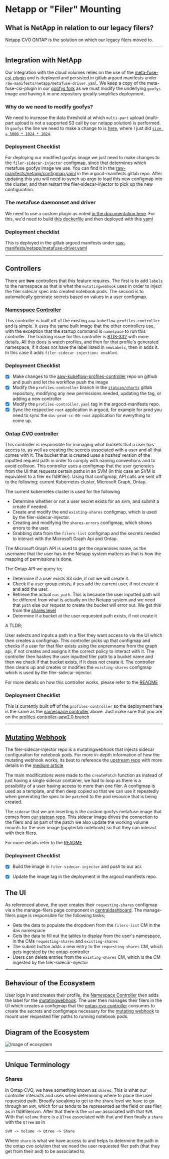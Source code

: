 # Netapp or "Filer" Mounting

## What is NetApp in relation to our legacy filers?
Netapp CVO ONTAP is the solution on which our legacy filers moved to.

-----------------------

## Integration with NetApp
Our integration with the cloud volumes relies on the use of the [meta-fuse-csi-plugin](https://github.com/pfnet-research/meta-fuse-csi-plugin/tree/main) and is deployed and persisted in gitlab argocd manifests under `raw-manifests/netapp/metafuse-driver.yaml`. We keep a copy of the meta-fuse-csi-plugin in our [goofys fork](https://github.com/StatCan/goofys/tree/master/meta-fuse-csi-plugin) as we must modify the underlying `goofys` image and having it in one repository greatly simplifies deployment.

### Why do we need to modify goofys?
We need to increase the data threshold at which `multi-part` upload (multi-part upload is not a supported S3 call by our netapp solution) is performed.
In `goofys` the line we need to make a change to is [here](https://github.com/kahing/goofys/blob/350ff312abaa1abcf21c5a06e143c7edffe9e2f4/internal/file.go#L202), where I just did [`size = 5000 * 1024 * 1024`](https://github.com/Jose-Matsuda/goofys/blob/a1fb9da08cf7fdeec2c72d7f83f3f1ed03e71106/internal/file.go#L244).

### Deployment Checklist
For deploying our modified goofys image we just need to make changes to the `filer-sidecar-injector` configmap, since that determines which metafuse goofys image we use. You can find it in the [raw-manifests/netapp/configmap.yaml](https://gitlab.k8s.cloud.statcan.ca/business-transformation/aaw/aaw-argocd-manifests/-/blob/das-dev-cc-00/raw-manifests/netapp/configmap.yaml?ref_type=heads#L15) in the argocd-manifests gitlab repo.
After updating this you will need to synch up argo to load this new configmap into the cluster, and then restart the filer-sidecar-injector to pick up the new configuration.

### The metafuse daemonset and driver
We need to use a custom plugin as noted [in the documentation here](https://github.com/pfnet-research/meta-fuse-csi-plugin?tab=readme-ov-file#deploy-plugin). For this, we'd need to build [this dockerfile](https://github.com/pfnet-research/meta-fuse-csi-plugin/blob/main/cmd/csi_driver/Dockerfile) and then deployed with this [yaml](https://github.com/pfnet-research/meta-fuse-csi-plugin/tree/main/deploy)

### Deployment checklist
This is deployed in the gitlab argocd manifests under [raw-manifests/netapp/metafuse-driver.yaml](https://gitlab.k8s.cloud.statcan.ca/business-transformation/aaw/aaw-argocd-manifests/-/blob/das-prod-cc-00/raw-manifests/netapp/metafuse-driver.yaml?ref_type=heads)

-----------------------

## Controllers
There are **two** controllers that this feature requires. The first is to add `labels` to the namespace as that is what the `mutatingwebhook` uses in order to inject the filer sidecar spec into created notebook pods. The second is to automatically generate secrets based on values in a user configmap.

### [Namespace Controller](https://github.com/StatCan/aaw-kubeflow-profiles-controller/blob/profiles-controller-aaw2.0/cmd/namespace.go)
This controller is built off of the existing `aaw-kubeflow-profiles-controller` and is simple. It uses the same built image that the other controllers use, with the exception that the startup command is `namespace` to run this controller. The tracking issue for this controller is [BTIS-332](https://jirab.statcan.ca/browse/BTIS-332) with more details.
All this does is watch profiles, and  then for that profile's generated namespace, if it does not have the label listed in `newLabels`, then in adds it. In this case it adds `filer-sidecar-injection: enabled`.

### Deployment Checklist
- [x] Make changes to the [aaw-kubeflow-profiles-controller](https://github.com/StatCan/aaw-kubeflow-profiles-controller/tree/profiles-controller-aaw2.0) repo on github and push and let the workflow push the image
- [x] Modify the `profiles-controller` branch in the [`statcan/charts`](https://gitlab.k8s.cloud.statcan.ca/cloudnative/statcan/charts/-/tree/profiles-controller?ref_type=heads) gitlab repository, modifying any new permissions needed, updating the tag, or adding a new controller
- [x] Modify the `profiles-controller.yaml` tag in the argocd-manifests repo.
- [x] Sync the respective `root` application in argocd, for example for prod you need to sync the `das-prod-cc-00-root` application for everything to come up.

### [Ontap CVO controller](https://github.com/StatCan/aaw-kubeflow-profiles-controller/blob/profiles-controller-aaw2.0/cmd/ontap-cvo.go)

This controller is responsible for managing what buckets that a user has access to, as well as creating the secrets associated with a user and all that comes with it. The bucket that is created uses a _hashed_ version of the inputted request path in order to comply with naming conventions and to avoid collision. This controller uses a configmap that the user generates from the UI that requests certain paths in an SVM (in this case an SVM is equivalent to a filer ex fld9filer). Using that configmap, API calls are sent off to the following; current Kubernetes cluster, Microsoft Graph, Ontap.

The current kubernetes cluster is used for the following
- Determine whether or not a user secret exists for an svm, and submit a create if needed.
- Create and modify the end `existing-shares` configmap, which is used by the filer-sidecar-injector.
- Creating and modifying the `shares-errors` configmap, which shows errors to the user.
- Grabbing data from the `filers-list` configmap and the secrets needed to interact with the Microsoft Graph Api and Ontap.

The Microsoft Graph API is used to get the onpremises name, as the username that the user has in the Netapp system matters as that is how the mapping of permissions is done. 

The Ontap API we query to;
- Determine if a user exists S3 side, if not we will create it.
- Check if a user group exists, if yes add the current user, if not create it and add the user. 
- Retrieve the actual `nas_path`. This is because the user inputted path will be different from what is actually on the Netapp system and we need that `path` else our request to create the bucket will error out. We get this from the [shares level](#shares)
- Determine if a bucket at the user requested path exists, if not create it

A TLDR;

User selects and inputs a path in a filer they want access to via the UI which then creates a configmap. This controller picks up that configmap and checks if a user for that filer exists using the onpremname from the graph api, if not creates and assigns it the correct policy to interact with it. The controller then hashes the user inputted filer path to a bucket name and then we check if that bucket exists, if it does not create it.
The controller then cleans up and creates or modifies the `existing-shares` configmap which is used by the filer-sidecar-injector.

For more details on how this controller works, please refer to the [README](https://github.com/StatCan/aaw-kubeflow-profiles-controller/blob/profiles-controller-aaw2.0/ontap-cvo.md)

### Deployment Checklist
This is currently built off of the `profiles-controller` so the deployment here is the same as the [namespace controller](#namespace-controller) above. Just make sure that you are on the [profiles-controller-aaw2.0 branch](https://github.com/StatCan/aaw-kubeflow-profiles-controller/tree/profiles-controller-aaw2.0)

-----------------------

## [Mutating Webhook](https://github.com/StatCan/filer-sidecar-injector)
The filer-sidecar-injector repo is a mutatingwebhook that injects sidecar configuration for notebook pods.
For more in-depth information of how the mutating webhook works, its best to reference the [upstream repo](https://github.com/morvencao/kube-sidecar-injector) with more details in the [medium article](https://medium.com/ibm-cloud/diving-into-kubernetes-mutatingadmissionwebhook-6ef3c5695f74)

The main modifications were made to the `createPatch` function as instead of just having a single sidecar container, we had to loop as there is a possibility of a user having access to more than one filer. A configmap is used as a template, and then deep copied so that we can use it repeatedly when generating the spec to be `patch`ed to the pod resource that is being created.

The `sidecar` that we are inserting is the custom goofys metafuse image that comes from [our statcan repo](https://github.com/StatCan/goofys/blob/a4aa306ca63e4dd0d4bf4c903c270efc75f0ae1e/Dockerfile#L1). This sidecar image drives the connection to the filers and as part of the patch we also update the working volume mounts for the user image (jupyterlab notebook) so that they can interact with their filers.

For more details refer to the [README](https://github.com/StatCan/filer-sidecar-injector/blob/master/README.md)
### Deployment Checklist
- [x] Build the image in `filer-sidecar-injector` and push to our acr.
- [x] Update the image tag in the deployment in the argocd manifests repo.


## The UI
As referenced above, the user creates their `requesting-shares` configmap via a the manage-filers page component in [centraldashboard](https://github.com/StatCan/kubeflow/tree/kubeflow-aaw2.0/components/centraldashboard).
The manage-filers page is responsible for the following tasks;
- Gets the data to populate the dropdown from the `filers-list` CM in the das namespace
- Gets the data to fill out the tables to display from the user's namespace, in the CMs `requesting-shares` and `existing-shares`
- The submit button adds a new entry to the `requesting-shares` CM, which gets ingested by the ontap-controller
- Users can delete entries from the `existing-shares` CM, which is the CM ingested by the filer-sidecar-injector

-----------------------

## Behaviour of the Ecosystem
User logs in and creates their profile, the [Namespace Controller](#namespace-controller) then adds the label for the [mutatingwebhook](#mutating-webhook).
The user then manages their filers in the UI which creates a configmap that the [ontap-cvo controller](#ontap-cvo-controller) consumes to create the secrets and configmaps necessary for the [mutating webhook](#mutating-webhook) to mount user requested filer paths to running notebook pods.

## Diagram of the Ecosystem
![Image of ecosystem](NetAppEcosys.png)

----------------------
## Unique Terminology

### Shares
In Ontap CVO, we have something known as `shares`. This is what our controller interacts and uses when determining where to place the user requested path. 
Broadly speaking to get to the `share` level we have to go through an `SVM`, which for us tends to be represented as the field or sas filer, as in fld9filersvm. After that there is the `volume` associated with that `SVM`. With that `volume` there is a `QTree` associated with that and then finally a `share` with the `QTree` as in

`SVM -> Volume -> Qtree -> Share`

Where `share` is what we have access to and helps to determine the path in the ontap cvo solution that we need the user requested filer path (that they get from their avd) to be associated to.
